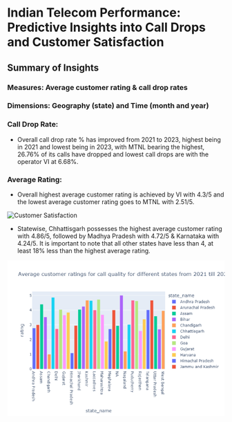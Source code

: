 # Indian Telecom Performance: Predictive Insights into Call Drops and Customer Satisfaction

## Summary of Insights
### Measures: Average customer rating & call drop rates
### Dimensions: Geography (state) and Time (month and year)

### Call Drop Rate:
- Overall call drop rate % has improved from 2021 to 2023, highest being in 2021 and lowest being in 2023, with MTNL bearing the highest, 26.76% of its calls have dropped and lowest call drops are with the operator VI at 6.68%.

### Average Rating:
- Overall highest average customer rating is achieved by VI with 4.3/5 and the lowest average customer rating goes to MTNL with 2.51/5.

![Customer Satisfaction](Plots/overall%20average%20customer%20rating%20for%20each%20operator.png)

- Statewise, Chhattisgarh possesses the highest average customer rating with 4.86/5, followed by Madhya Pradesh with 4.72/5 & Karnataka with 4.24/5. It is important to note that all other states have less than 4, at least 18% less than the highest average rating.

![Customer Satisfaction](Plots/Average%20customer%20ratings%20for%20call%20quality%20for%20different%20states%20from%202021%20till%202024.png)
